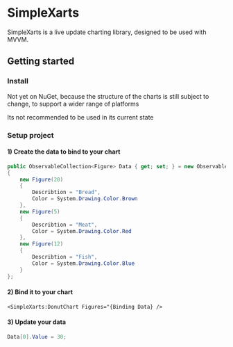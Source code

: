 # SimpleXarts

SimpleXarts is a live update charting library, designed to be used with MVVM.

## Getting started

### Install

Not yet on NuGet, because the structure of the charts is still subject to change,
to support a wider range of platforms

Its not recommended to be used in its current state

### Setup project

#### 1) Create the data to bind to your chart

```csharp
public ObservableCollection<Figure> Data { get; set; } = new ObservableCollection<Figure>()
{
    new Figure(20)
    {
        Describtion = "Bread",
        Color = System.Drawing.Color.Brown
    },
    new Figure(5)
    {
        Describtion = "Meat",
        Color = System.Drawing.Color.Red
    },
    new Figure(12)
    {
        Describtion = "Fish",
        Color = System.Drawing.Color.Blue
    }
};
```

#### 2) Bind it to your chart
```xaml
<SimpleXarts:DonutChart Figures="{Binding Data} />
```

#### 3) Update your data
```csharp
Data[0].Value = 30;
```